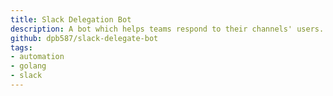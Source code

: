 ```yaml
---
title: Slack Delegation Bot
description: A bot which helps teams respond to their channels' users.
github: dpb587/slack-delegate-bot
tags:
- automation
- golang
- slack
---
```

